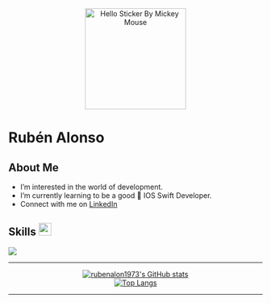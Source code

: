 <div align="center">
  <img src="https://github.com/rubenalon1973/AnimatedHand/blob/main/giphy.gif" alt="Hello Sticker By Mickey Mouse" width="200px">
</div>

# Rubén Alonso

## About Me
- I’m interested in the world of development.
- I’m currently learning to be a good  IOS Swift Developer.
- Connect with me on [LinkedIn](https://www.linkedin.com/in/ruben-alonso-munoz/)

## Skills <img src="https://media2.giphy.com/media/QssGEmpkyEOhBCb7e1/giphy.gif?cid=ecf05e47a0n3gi1bfqntqmob8g9aid1oyj2wr3ds3mg700bl&rid=giphy.gif" width="25">
<p>
  <a href="https://skillicons.dev">
    <img src="https://skillicons.dev/icons?i=git,github,gitlab,postman,swift&perline=5" />
  </a>
</p>



















----------------------

<div align="center">
  <a href="https://github.com/rubenalon1973/github-readme-stats">
    <img src="https://github-readme-stats.vercel.app/api?username=rubenalon1973&show_icons=true&theme=radical&title_color=white&text_color=white&icon_color=white" alt="rubenalon1973's GitHub stats">
  </a>
</div>

<div align="center">
  <a href="https://github.com/rubenalon1973/github-readme-stats">
    <img src="https://github-readme-stats.vercel.app/api/top-langs/?username=rubenalon1973&layout=compact&theme=radical&title_color=white&text_color=white" alt="Top Langs">
  </a>
</div>

----------------------






